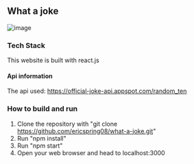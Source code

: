 ## What a joke
![image](https://user-images.githubusercontent.com/69996843/122327160-0dde9d80-cef3-11eb-9dd2-36425d99542b.png)
### Tech Stack
This website is built with react.js 
#### Api information
The api used: https://official-joke-api.appspot.com/random_ten

### How to build and run
1. Clone the repository with "git clone https://github.com/ericspring08/what-a-joke.git"
2. Run "npm install"
3. Run "npm start"
4. Open your web browser and head to localhost:3000

